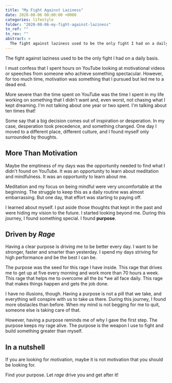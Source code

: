 ```yaml
---
title: "My Fight Against Laziness"
date: 2020-08-06 00:00:00 +0000
categories: lifestyle
folder: "2020-08-06-my-fight-against-laziness"
tn_ref: ""
tn_rev: ""
abstract: >
  The fight against laziness used to be the only fight I had on a daily basis.
---
```


The fight against laziness used to be the only fight I had on a daily basis.

I must confess that I spent hours on YouTube looking at motivational videos or speeches from someone who achieve something spectacular. However, for too much time, motivation was something that I pursued but led me to a dead end.

More severe than the time spent on YouTube was the time I spent in my life working on something that I didn't want and, even worst, not chasing what I kept dreaming. I'm not talking about one year or two spent. I'm talking about ten times that!

Some say that a big decision comes out of inspiration or desperation. In my case, desperation took precedence, and something changed. One day I moved to a different place, different culture, and I found myself only surrounded by thoughts.

## More Than Motivation

Maybe the emptiness of my days was the opportunity needed to find what I didn't found on YouTube. It was an opportunity to learn about meditation and mindfulness. It was an opportunity to learn about me.

Meditation and my focus on being mindful were very uncomfortable at the beginning. The struggle to keep this as a daily routine was almost embarrassing. But one day, that effort was starting to paying off.

I learned about myself. I put aside those thoughts that kept in the past and were hiding my vision to the future. I started looking beyond me. During this journey, I found something special. I found **purpose**.

## Driven by *Rage*

Having a clear purpose is driving me to be better every day. I want to be stronger, faster and smarter than yesterday. I spend my days striving for high performance and be the best I can be.

The purpose was the seed for this rage I have inside. This rage that drives me to get up at five every morning and work more than 70 hours a week. This rage that helps me to overcome all the *bs* *we all face daily. This rage that makes things happen and gets the job done.

I have no illusions, though. Having a purpose is not a pill that we take, and everything will conspire with us to take us there. During this journey, I found more obstacles than before. When my mind is not begging for me to quit, someone else is taking care of that.

However, having a purpose reminds me of why I gave the first step. The purpose keeps my rage alive. The purpose is the weapon I use to fight and build something greater than myself.

## In a nutshell

If you are looking for motivation, maybe it is not motivation that you should be looking for.

Find your purpose. Let *rage* drive you and get after it!
